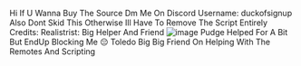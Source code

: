 Hi If U Wanna Buy The Source Dm Me On Discord Username: duckofsignup Also Dont Skid This Otherwise Ill Have To Remove The Script Entirely
Credits:
Realistrist: Big Helper And Friend ![image](https://github.com/user-attachments/assets/a3d7799a-4b8e-4d46-9e5f-634bc0a88c79)
Pudge Helped  For A Bit But EndUp Blocking Me 😔
Toledo Big Big Friend On Helping With The Remotes And Scripting
